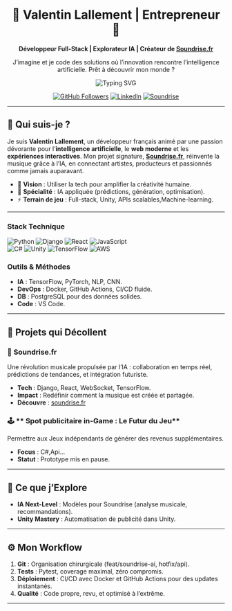 <div align="center">
  <h1>👾 Valentin Lallement | Entrepreneur 👾</h1>
  <p><strong>Développeur Full-Stack | Explorateur IA | Créateur de <a href="https://www.soundrise.fr">Soundrise.fr</a></strong></p>
  <p>J’imagine et je code des solutions où l’innovation rencontre l’intelligence artificielle. Prêt à découvrir mon monde ?</p>
  
  <img src="https://readme-typing-svg.demolab.com?font=Fira+Code&size=20&pause=1000&color=00FF99&center=true&vCenter=true&width=450&lines=•+IA+•+Visionnaire+•" alt="Typing SVG" />
  
  <a href="https://github.com/ValentinLallement"><img src="https://img.shields.io/github/followers/ValentinLallement?style=social" alt="GitHub Followers"></a>
  <a href="https://www.linkedin.com/in/valentin-lallement-a7096228a/"><img src="https://img.shields.io/badge/LinkedIn-0A66C2?style=flat&logo=linkedin&logoColor=white" alt="LinkedIn"></a>
  <a href="https://www.soundrise.fr"><img src="https://img.shields.io/badge/Soundrise-FF0066?style=flat&logo=musicbrainz&logoColor=white" alt="Soundrise"></a>
</div>

---

## 🌌 Qui suis-je ?
Je suis **Valentin Lallement**, un développeur français animé par une passion dévorante pour l’**intelligence artificielle**, le **web moderne** et les **expériences interactives**. Mon projet signature, **[Soundrise.fr](https://www.soundrise.fr)**, réinvente la musique grâce à l’IA, en connectant artistes, producteurs et passionnés comme jamais auparavant.

- 🎯 **Vision** : Utiliser la tech pour amplifier la créativité humaine.  
- 🤖 **Spécialité** : IA appliquée (prédictions, génération, optimisation).  
- ⚡ **Terrain de jeu** : Full-stack, Unity, APIs scalables,Machine-learning.

---

### Stack Technique
![Python](https://img.shields.io/badge/Python-3776AB?style=flat&logo=python&logoColor=white) ![Django](https://img.shields.io/badge/Django-092E20?style=flat&logo=django&logoColor=white) ![React](https://img.shields.io/badge/React-61DAFB?style=flat&logo=react&logoColor=black) ![JavaScript](https://img.shields.io/badge/JavaScript-F7DF1E?style=flat&logo=javascript&logoColor=black)  
![C#](https://img.shields.io/badge/C%23-239120?style=flat&logo=c-sharp&logoColor=white) ![Unity](https://img.shields.io/badge/Unity-000000?style=flat&logo=unity&logoColor=white) ![TensorFlow](https://img.shields.io/badge/TensorFlow-FF6F00?style=flat&logo=tensorflow&logoColor=white) ![AWS](https://img.shields.io/badge/AWS-232F3E?style=flat&logo=amazon-aws&logoColor=white)

### Outils & Méthodes
- **IA** : TensorFlow, PyTorch, NLP, CNN.  
- **DevOps** : Docker, GitHub Actions, CI/CD fluide.  
- **DB** : PostgreSQL pour des données solides.  
- **Code** : VS Code.

---

## 🚀 Projets qui Décollent

### 🎵 **Soundrise.fr**  
Une révolution musicale propulsée par l’IA : collaboration en temps réel, prédictions de tendances, et intégration futuriste.  
- **Tech** : Django, React, WebSocket, TensorFlow.  
- **Impact** : Redéfinir comment la musique est créée et partagée.  
- **Découvre** : [soundrise.fr](https://www.soundrise.fr)  

### 🕹 ** Spot publicitaire in-Game : Le Futur du Jeu**  
Permettre aux Jeux indépendants de générer des revenus supplémentaires.
- **Focus** : C#,Api...  
- **Statut** : Prototype mis en pause.

---

## 🌱 Ce que j’Explore  
- **IA Next-Level** : Modèles pour Soundrise (analyse musicale, recommandations).  
- **Unity Mastery** : Automatisation de publicité dans Unity.  

---

## ⚙ Mon Workflow  
1. **Git** : Organisation chirurgicale (feat/soundrise-ai, hotfix/api).  
2. **Tests** : Pytest, coverage maximal, zéro compromis.  
3. **Déploiement** : CI/CD avec Docker et GitHub Actions pour des updates instantanés.  
4. **Qualité** : Code propre, revu, et optimisé à l’extrême.

---
